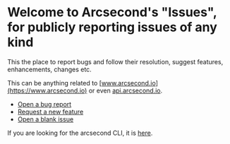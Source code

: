 # Welcome to Arcsecond's "Issues", for publicly reporting issues of any kind

This the place to report bugs and follow their resolution, suggest features, enhancements, changes etc.

This can be anything related to [www.arcsecond.io](https://www.arcsecond.io)
or even [api.arcsecond.io](https://api.arcsecond.io).

- [Open a bug report](https://github.com/arcsecond-io/issues/issues/new?template=bug_report.md)
- [Request a new feature](https://github.com/arcsecond-io/issues/issues/new?template=feature_request.md)
- [Open a blank issue](https://github.com/arcsecond-io/issues/issues/new?template=BLANK_ISSUE)

If you are looking for the arcsecond CLI, it is [here](https://github.com/arcsecond-io/cli).
